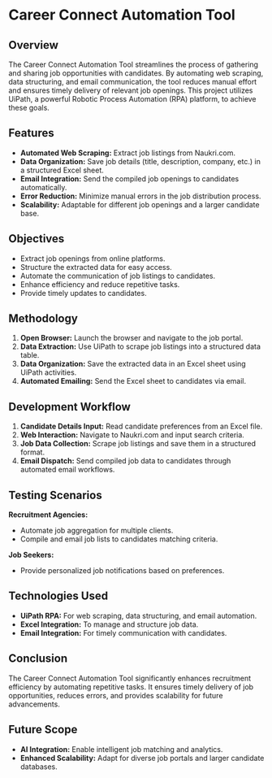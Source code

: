 # Career Connect Automation Tool

## Overview
The Career Connect Automation Tool streamlines the process of gathering and sharing job opportunities with candidates. By automating web scraping, data structuring, and email communication, the tool reduces manual effort and ensures timely delivery of relevant job openings. This project utilizes UiPath, a powerful Robotic Process Automation (RPA) platform, to achieve these goals.

## Features
- **Automated Web Scraping:** Extract job listings from Naukri.com.
- **Data Organization:** Save job details (title, description, company, etc.) in a structured Excel sheet.
- **Email Integration:** Send the compiled job openings to candidates automatically.
- **Error Reduction:** Minimize manual errors in the job distribution process.
- **Scalability:** Adaptable for different job openings and a larger candidate base.

## Objectives
- Extract job openings from online platforms.
- Structure the extracted data for easy access.
- Automate the communication of job listings to candidates.
- Enhance efficiency and reduce repetitive tasks.
- Provide timely updates to candidates.

## Methodology
1. **Open Browser:** Launch the browser and navigate to the job portal.
2. **Data Extraction:** Use UiPath to scrape job listings into a structured data table.
3. **Data Organization:** Save the extracted data in an Excel sheet using UiPath activities.
4. **Automated Emailing:** Send the Excel sheet to candidates via email.

## Development Workflow
1. **Candidate Details Input:** Read candidate preferences from an Excel file.
2. **Web Interaction:** Navigate to Naukri.com and input search criteria.
3. **Job Data Collection:** Scrape job listings and save them in a structured format.
4. **Email Dispatch:** Send compiled job data to candidates through automated email workflows.

## Testing Scenarios
**Recruitment Agencies:**
- Automate job aggregation for multiple clients.
- Compile and email job lists to candidates matching criteria.

**Job Seekers:**
- Provide personalized job notifications based on preferences.

## Technologies Used
- **UiPath RPA:** For web scraping, data structuring, and email automation.
- **Excel Integration:** To manage and structure job data.
- **Email Integration:** For timely communication with candidates.

## Conclusion
The Career Connect Automation Tool significantly enhances recruitment efficiency by automating repetitive tasks. It ensures timely delivery of job opportunities, reduces errors, and provides scalability for future advancements.

## Future Scope
- **AI Integration:** Enable intelligent job matching and analytics.
- **Enhanced Scalability:** Adapt for diverse job portals and larger candidate databases.
